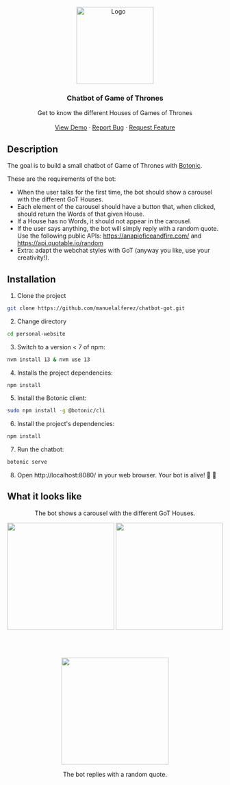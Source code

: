<p align="center">
  <img src="https://ik.imagekit.io/manuelalferez/chatbot-got/logo_FrvWB2wDW.jpeg?ik-sdk-version=javascript-1.4.3&updatedAt=1657958990594" alt="Logo" width="180">
</p>


  <h3 align="center">Chatbot of Game of Thrones</h3>

  <p align="center">
    Get to know the different Houses of Games of Thrones
    <br />
    <br />
    <a href="https://github.com/manuelalferez/chatbot-got">View Demo</a>
    ·
    <a href="https://github.com/manuelalferez/chatbot-got/issues">Report Bug</a>
    ·
    <a href="https://github.com/manuelalferez/chatbot-got/issues">Request Feature</a>
  </p>

## Description

The goal is to build a small chatbot of Game of Thrones with [Botonic](https://github.com/hubtype/botonic).

These are the requirements of the bot:
* When the user talks for the first time, the bot should show a carousel with the different GoT Houses. 
* Each element of the carousel should have a button that, when clicked, should return the Words of that given House. 
* If a House has no Words, it should not appear in the carousel.
* If the user says anything, the bot will simply reply with a random quote.
Use the following public APIs: https://anapioficeandfire.com/ and https://api.quotable.io/random
* Extra: adapt the webchat styles with GoT (anyway you like, use your creativity!).


## Installation

1. Clone the project
```bash
git clone https://github.com/manuelalferez/chatbot-got.git
```

2. Change directory
```bash
cd personal-website
```

3. Switch to a version < 7 of npm:
```bash
nvm install 13 & nvm use 13
```
4. Installs the project dependencies:
```bash 
npm install
```
5. Install the Botonic client:
```bash
sudo npm install -g @botonic/cli
```
6. Install the project's dependencies:
```bash
npm install
```
7. Run the chatbot: 
```bash
botonic serve
````
8. Open http://localhost:8080/ in your web browser. Your bot is alive! 🎉 🎉

## What it looks like

<p align="center">The bot shows a carousel with the different GoT Houses.</p>
<p align="center">
    <img src="https://ik.imagekit.io/manuelalferez/chatbot-got/Captura_de_pantalla_2022-07-17_a_las_11.36.09_eejH4K1OL.png?ik-sdk-version=javascript-1.4.3&updatedAt=1658050712258" width="250">
    <img  src="https://ik.imagekit.io/manuelalferez/chatbot-got/Captura_de_pantalla_2022-07-17_a_las_11.36.45_TvEa1U8AP.png?ik-sdk-version=javascript-1.4.3&updatedAt=1658050712265" width="250">
</p>

</br></br>
<p align="center">
    <img src="https://ik.imagekit.io/manuelalferez/chatbot-got/Captura_de_pantalla_2022-07-17_a_las_11.37.58_U_pN5ujNQ.png?ik-sdk-version=javascript-1.4.3&updatedAt=1658050711893" width="250">
</p>
<p align="center">The bot replies with a random quote.</p>



